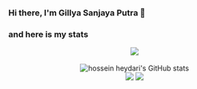 ### Hi there, I'm Gillya Sanjaya Putra 👋

### and here is my stats
<p align="center"><img src="https://www.codewars.com/users/gillsanjaya9/badges/large"/><br /><br />
  <img src="https://github-readme-stats.vercel.app/api?username=gillsanjaya9&show_icons=true&include_all_commits=true&theme=monokai" alt="hossein heydari's GitHub stats" /><br />
  <img src="https://github-readme-streak-stats.herokuapp.com/?user=gillsanjaya9&theme=monokai"/>
  <img src="https://github-readme-stats.vercel.app/api/top-langs/?username=gillsanjaya9&layout=compact&theme=monokai&langs_count=12"/><br />
</p>

<!--
**gillsanjaya9/gillsanjaya9** is a ✨ _special_ ✨ repository because its `README.md` (this file) appears on your GitHub profile.

Here are some ideas to get you started:

- 🔭 I’m currently working on ...
- 🌱 I’m currently learning ...
- 👯 I’m looking to collaborate on ...
- 🤔 I’m looking for help with ...
- 💬 Ask me about ...
- 📫 How to reach me: ...
- 😄 Pronouns: ...
- ⚡ Fun fact: ...
-->
